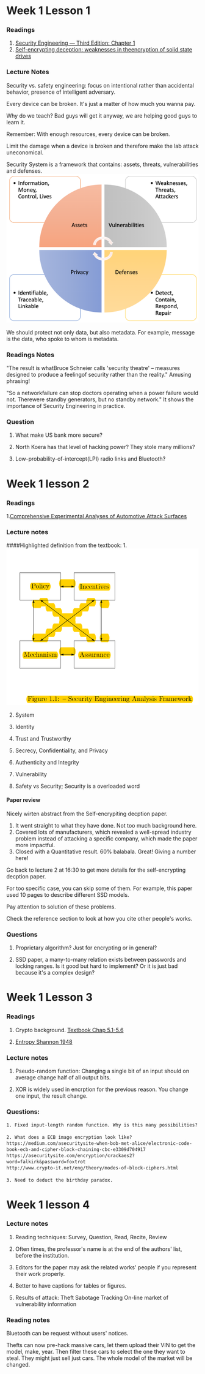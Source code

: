 # Week 1 Lesson 1


### Readings
1. [Security Engineering — Third Edition: Chapter 1](https://www.cl.cam.ac.uk/~rja14/Papers/SEv3-ch1-dec18.pdf)
2. [Self-encrypting deception: weaknesses in theencryption of solid state drives](Readings/week1_1.pdf)

### Lecture Notes
Security vs. safety engineering: focus on intentional rather than accidental behavior, presence of intelligent adversary.

Every device can be broken. It's just a matter of how much you wanna pay.

Why do we teach? Bad guys will get it anyway, we are helping good guys to learn it.

Remember: With enough resources, every device can be broken.

Limit the damage when a device is broken and therefore make the lab attack uneconomical.

Security System is a framework that contains: assets, threats, vulnerabilities and defenses.
![framework](images/sys_framework.png)

We should protect not only data, but also metadata. For example, message is the data, who spoke to whom is metadata.

### Readings Notes

"The result is whatBruce Schneier calls 'security theatre' – measures designed to produce a feelingof security rather than the reality."
Amusing phrasing!

"So a networkfailure can stop doctors operating when a power failure would not. Therewere standby generators, but no standby network."
It shows the importance of Security Engineering in practice.


### Question
1. What make US bank more secure?

2. North Koera has that level of hacking power? They stole many millions?

3. Low-probability-of-intercept(LPI) radio links and Bluetooth?

# Week 1 lesson 2

### Readings
1.[Comprehensive Experimental Analyses of Automotive Attack Surfaces](Readings/week1_2.pdf)

### Lecture notes

####Highlighted definition from the textbook:
1.![policy, incentives, assurance, mechanism](images/analysis_framework.png)

2. System

3. Identity

4. Trust and Trustworthy

5. Secrecy, Confidentiality, and Privacy

6. Authenticity and Integrity

7. Vulnerability

8. Safety vs Security; Security is a overloaded word

#### Paper review
Nicely wirten abstract from the Self-encrypiting decption paper.
1. It went straight to what they have done. Not too much background here.
2. Covered lots of manufacturers, which revealed a well-spread industry problem instead of attacking a specific company, which made the paper more impactful.
3. Closed with a Quantitative result. 60% balabala. Great! Giving a number here!

Go back to lecture 2 at 16:30 to get more details for the self-encrypting decption paper.

For too specific case, you can skip some of them. For example, this paper used 10 pages to describe different SSD models.

Pay attention to solution of these problems.

Check the reference section to look at how you cite other people's works.

### Questions
1. Proprietary algorithm? Just for encrypting or in general?

2. SSD paper, a many-to-many relation exists between passwords and locking ranges. Is it good but hard to implement? Or it is just bad because it's a complex design?

# Week 1 Lesson 3

### Readings
1. Crypto background. [Textbook Chap 5.1-5.6](Readings/week1_3.pdf)

2. [Entropy Shannon 1948](http://people.math.harvard.edu/~ctm/home/text/others/shannon/entropy/entropy.pdf)

### Lecture notes
1. Pseudo-random function: Changing a single bit of an input should on average change half of all output bits.

2. XOR is widely used in encrption for the previous reason. You change one input, the result change.


### Questions:
	1. Fixed input-length random function. Why is this many possibilities?

	2. What does a ECB image encryption look like?
	https://medium.com/asecuritysite-when-bob-met-alice/electronic-code-book-ecb-and-cipher-block-chaining-cbc-e3309d704917
	https://asecuritysite.com/encryption/crackaes2?word=falkirk&password=foxtrot
	http://www.crypto-it.net/eng/theory/modes-of-block-ciphers.html
	
	3. Need to deduct the birthday paradox.

# Week 1 lesson 4

### Lecture notes
1. Reading techniques:
	Survey, Question, Read, Recite, Review

2. Often times, the professor's name is at the end of the authors' list, before the institution.

3. Editors for the paper may ask the related works' people if you represent their work properly.

4. Better to have captions for tables or figures.

5. Results of attack:
	Theft
	Sabotage
	Tracking
	On-line market of vulnerability information
	
### Reading notes
Bluetooth can be request without users' notices.

Thefts can now pre-hack massive cars, let them upload their VIN to get the model, make, year. Then filter these cars to select the one they want to steal. They might just sell just cars. 
The whole model of the market will be changed.
